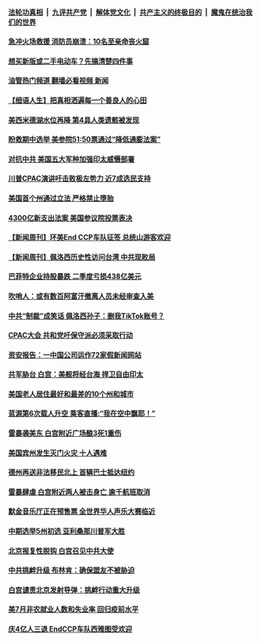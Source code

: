 ####  [法轮功真相](../../../../basic/blob/master/README.md?t=08082101) &nbsp;|&nbsp; [九评共产党](../../../../9ping.md/blob/master/README.md?t=08082101) &nbsp;|&nbsp; [解体党文化](../../../../jtdwh.md/blob/master/README.md?t=08082101)  &nbsp;|&nbsp; [共产主义的终极目的](../../../../gczydzjmd.md/blob/master/README.md?t=08082101) &nbsp;|&nbsp; [魔鬼在统治我们的世界](../../../../mgztzwmdsj.md/blob/master/README.md?t=08082101) 

#### [急冲火场救援 消防员崩溃：10名至亲命丧火窟](../pages/prog203/a103497267.md?t=08082101) 

#### [想买新版或二手电动车？先搞清楚四件事](../pages/prog203/a103497266.md?t=08082101) 

#### [油管热门频道 翻墙必看视频 新闻](http://45.76.130.85:81/youtube.html?08082101)

#### [【细语人生】把真相洒遍每一个善良人的心田](../pages/prog203/a103497224.md?t=08082101) 

#### [美西米德湖水位再降 第4具人类遗骸被发现](../pages/prog203/a103497176.md?t=08082101) 

#### [盼救期中选举 美参院51:50票通过“降低通膨法案”](../pages/prog203/a103497155.md?t=08082101) 

#### [对抗中共 美国五大军种加强印太威慑部署](../pages/prog203/a103497098.md?t=08082101) 

#### [川普CPAC演讲吁击败极左势力 近7成选民支持](../pages/prog203/a103497060.md?t=08082101) 

#### [美国首个州通过立法 严格禁止堕胎](../pages/prog203/a103496926.md?t=08082101) 

#### [4300亿新支出法案 美国参议院投票表决](../pages/prog203/a103496931.md?t=08082101) 

#### [【新闻周刊】环美End CCP车队征签 总统山游客欢迎](../pages/prog203/a103496658.md?t=08082101) 

#### [【新闻周刊】佩洛西历史性访问台湾 中共现败局](../pages/prog203/a103496663.md?t=08082101) 

#### [巴菲特企业持股暴跌 二季度亏损438亿美元](../pages/prog203/a103496537.md?t=08082101) 

#### [吹哨人：或有数百阿富汗撤离人员未经审查入美](../pages/prog203/a103496510.md?t=08082101) 

#### [中共“制裁”成笑话 佩洛西孙子：删我TikTok账号？](../pages/prog203/a103496486.md?t=08082101) 

#### [CPAC大会 共和党吁保守派必须采取行动](../pages/prog203/a103496478.md?t=08082101) 

#### [资安报告：一中国公司运作72家假新闻网站](../pages/prog203/a103496386.md?t=08082101) 

#### [共军胁台 白宫：美舰将经台海 捍卫自由印太](../pages/prog203/a103496377.md?t=08082101) 

#### [美国老人居住最好和最差的10个州和城市](../pages/prog203/a103496229.md?t=08082101) 

#### [蓝源第6次载人升空 乘客直播:“我在空中飘耶！”](../pages/prog203/a103496215.md?t=08082101) 

#### [雷暴袭美东 白宫附近广场酿3死1重伤](../pages/prog203/a103496193.md?t=08082101) 

#### [美国宾州发生灭门火灾 十人遇难](../pages/prog203/a103495993.md?t=08082101) 

#### [德州再送非法移民北上 首辆巴士抵达纽约](../pages/prog203/a103496009.md?t=08082101) 

#### [雷暴肆虐 白宫附近两人被击身亡 逾千航班取消](../pages/prog203/a103496011.md?t=08082101) 

#### [默金音乐厅正在预售票 全世界华人声乐大赛临近](../pages/prog203/a103495857.md?t=08082101) 

#### [中期选举5州初选 亚利桑那川普军大胜](../pages/prog203/a103495862.md?t=08082101) 

#### [北京报复性脱钩 白宫召见中共大使](../pages/prog203/a103495850.md?t=08082101) 

#### [中共挑衅升级 布林肯：确保盟友不被胁迫](../pages/prog203/a103495852.md?t=08082101) 

#### [白宫谴责北京发射导弹：挑衅行动重大升级](../pages/prog203/a103495626.md?t=08082101) 

#### [美7月非农就业人数和失业率 回归疫前水平](../pages/prog203/a103495510.md?t=08082101) 

#### [庆4亿人三退 EndCCP车队西雅图受欢迎](../pages/prog203/a103495157.md?t=08082101) 

<img src='http://gfw-breaker.win/goodnews/indexes/prog203.md' width='0px' height='0px'/>
